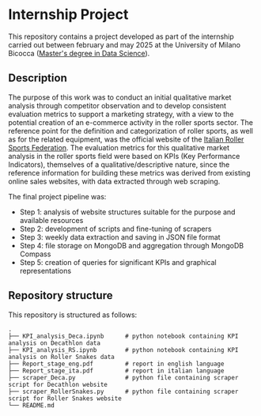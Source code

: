 # Internship Project 

This repository contains a project developed as part of the internship carried out between february and may 2025 at the University of Milano Bicocca ([Master's degree in Data Science](https://www.unimib.it/graduate/data-science)).

## Description 
The purpose of this work was to conduct an initial qualitative market analysis through competitor observation and to develop consistent evaluation metrics to support a marketing strategy, with a view to the potential creation of an e-commerce activity in the roller sports sector. The reference point for the definition and categorization of roller sports, as well as for the related equipment, was the official website of the [Italian Roller Sports Federation](fisr.it).
The evaluation metrics for this qualitative market analysis in the roller sports field were based on KPIs (Key Performance Indicators), themselves of a qualitative/descriptive nature, since the reference information for building these metrics was derived from existing online sales websites, with data extracted through web scraping.

The final project pipeline was:
* Step 1: analysis of website structures suitable for the purpose and available resources
* Step 2: development of scripts and fine-tuning of scrapers
* Step 3: weekly data extraction and saving in JSON file format
* Step 4: file storage on MongoDB and aggregation through MongoDB Compass
* Step 5: creation of queries for significant KPIs and graphical representations

## Repository structure

This repository is structured as follows:

```
.
├── KPI_analysis_Deca.ipynb      # python notebook containing KPI analysis on Decathlon data                      
├── KPI_analysis_RS.ipynb        # python notebook containing KPI analysis on Roller Snakes data  
├── Report_stage_eng.pdf         # report in english language
├── Report_stage_ita.pdf         # report in italian language   
├── scraper_Deca.py              # python file containing scraper script for Decathlon website
├── scraper_RollerSnakes.py      # python file containing scraper script for Roller Snakes website          
└── README.md                    
```
